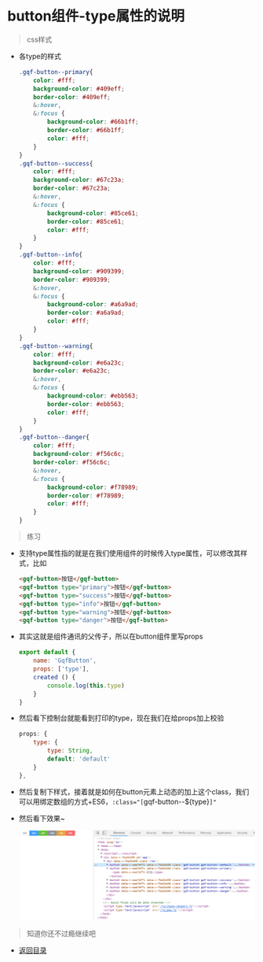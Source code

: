 # button组件-type属性的说明

> css样式
* 各type的样式
    ```scss
    .gqf-button--primary{
        color: #fff;
        background-color: #409eff;
        border-color: #409eff;
        &:hover,
        &:focus {
            background-color: #66b1ff;
            border-color: #66b1ff;
            color: #fff;
        }
    }
    .gqf-button--success{
        color: #fff;
        background-color: #67c23a;
        border-color: #67c23a;
        &:hover,
        &:focus {
            background-color: #85ce61;
            border-color: #85ce61;
            color: #fff;
        }
    }
    .gqf-button--info{
        color: #fff;
        background-color: #909399;
        border-color: #909399;
        &:hover,
        &:focus {
            background-color: #a6a9ad;
            border-color: #a6a9ad;
            color: #fff;
        }
    }
    .gqf-button--warning{
        color: #fff;
        background-color: #e6a23c;
        border-color: #e6a23c;
        &:hover,
        &:focus {
            background-color: #ebb563;
            border-color: #ebb563;
            color: #fff;
        }
    }
    .gqf-button--danger{
        color: #fff;
        background-color: #f56c6c;
        border-color: #f56c6c;
        &:hover,
        &:focus {
            background-color: #f78989;
            border-color: #f78989;
            color: #fff;
        }
    }        
    ```

> 练习

* 支持type属性指的就是在我们使用组件的时候传入type属性，可以修改其样式，比如
    ```html
    <gqf-button>按钮</gqf-button>
    <gqf-button type="primary">按钮</gqf-button>
    <gqf-button type="success">按钮</gqf-button>
    <gqf-button type="info">按钮</gqf-button>
    <gqf-button type="warning">按钮</gqf-button>
    <gqf-button type="danger">按钮</gqf-button>    
    ```
* 其实这就是组件通讯的父传子，所以在button组件里写props
    ```js
    export default {
        name: 'GqfButton',
        props: ['type'],
        created () {
            console.log(this.type)
        }
    }    
    ```   
* 然后看下控制台就能看到打印的type，现在我们在给props加上校验  
    ```js
    props: {
        type: {
            type: String,
            default: 'default'
        }
    },    
    ```
* 然后复制下样式，接着就是如何在button元素上动态的加上这个class，我们可以用绑定数组的方式+ES6，`:class="[`gqf-button--${type}`]"`   
* 然后看下效果~

    ![](./images/添加type样式.jpg)

> 知道你还不过瘾继续吧       

* [返回目录](../../README.md) 
